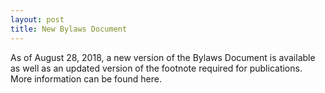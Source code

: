 ```yaml
---
layout: post
title: New Bylaws Document
---
```

As of August 28, 2018, a new version of the Bylaws Document is available as well as an updated version of the footnote required for publications. More information can be found here.